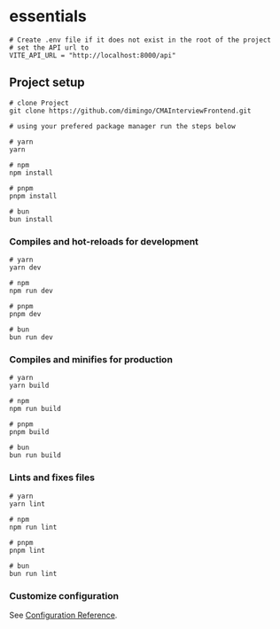 # essentials

```
# Create .env file if it does not exist in the root of the project
# set the API url to
VITE_API_URL = "http://localhost:8000/api"

```

## Project setup

```
# clone Project 
git clone https://github.com/dimingo/CMAInterviewFrontend.git

# using your prefered package manager run the steps below

# yarn
yarn

# npm
npm install

# pnpm
pnpm install

# bun
bun install
```

### Compiles and hot-reloads for development

```
# yarn
yarn dev

# npm
npm run dev

# pnpm
pnpm dev

# bun
bun run dev
```

### Compiles and minifies for production

```
# yarn
yarn build

# npm
npm run build

# pnpm
pnpm build

# bun
bun run build
```

### Lints and fixes files

```
# yarn
yarn lint

# npm
npm run lint

# pnpm
pnpm lint

# bun
bun run lint
```

### Customize configuration

See [Configuration Reference](https://vitejs.dev/config/).
